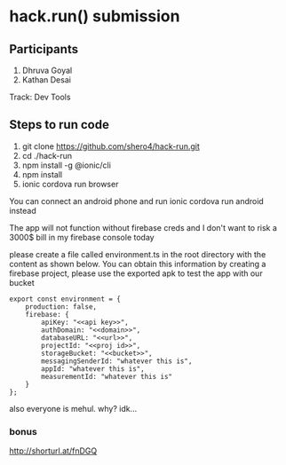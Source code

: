# hack.run() submission 

## Participants
1. Dhruva Goyal
2. Kathan Desai

Track: Dev Tools


## Steps to run code
1. git clone https://github.com/shero4/hack-run.git
2. cd ./hack-run
3. npm install -g @ionic/cli
4. npm install
5. ionic cordova run browser

You can connect an android phone and run ionic cordova run android instead

The app will not function without firebase creds and I don't want to risk a 3000$ bill in my firebase console today

please create a file called environment.ts in the root directory with the content as shown below. You can obtain this information by creating a firebase project, please use the exported apk to test the app with our bucket

```
export const environment = {
    production: false,
    firebase: {
        apiKey: "<<api key>>",
        authDomain: "<<domain>>",
        databaseURL: "<<url>>",
        projectId: "<<proj id>>",
        storageBucket: "<<bucket>>",
        messagingSenderId: "whatever this is",
        appId: "whatever this is",
        measurementId: "whatever this is"
    }
};
``` 

also everyone is mehul. why? idk...

### bonus

<http://shorturl.at/fnDGQ>